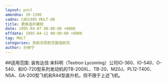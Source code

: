 ```yaml
---
layout: post
amendno: 39-1390
cadno: CAD1995-MULT-08
title: 更换连杆螺栓
date: 1995-04-07 00:00:00 +0800
effdate: 1995-04-11 00:00:00 +0800
tag: MULT
categories: 民航总局航空器适航司
author: 孙晓宁
---
```


##适用范围:
装有达信·来科明（Textron Lycoming）公司IO-360、IO-540、O-540、和IO-720型系列发动机的TB-200XL、TB-20、M20J、PL12-T400、N5A、GA-200型飞机和R44型直升机，但不限于上述飞机。

